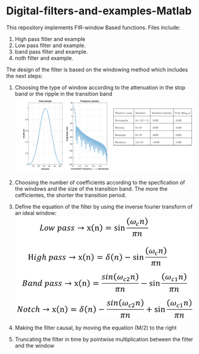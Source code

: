 
# Digital-filters-and-examples-Matlab

This repository implements FIR-window Based functions. Files include: 

1. High pass fitler and example
2. Low pass filter and example.
3. band pass filter and example.
4. noth filter and example.

The design of the filter is based on the windowing method which includes the next steps:

1. Choosing the type of window according to the attenuation in the stop band or the ripple in the transition band 
![Alt text](https://github.com/Edgar-Noita/Digital-filters-and-examples-Python/blob/main/window.png)

2. Choosing the number of coefficients according to the specfication of the windows and the size of the transition band. The more the cefficientes, the shorter the transition period.

3. Define the equation of the filter by using the inverse fourier transform of an ideal window:
 ![Alt text](https://github.com/Edgar-Noita/Digital-filters-and-examples-Python/blob/main/eq_2.png)
 
 4. Making the filter causal, by moving the equation (M/2) to the right
 5. Truncating the filter in time by pointwise multiplication between the filter and the window
